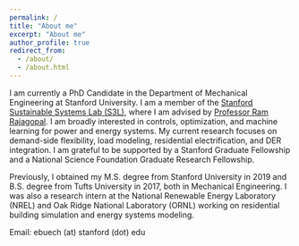 ```yaml
---
permalink: /
title: "About me"
excerpt: "About me"
author_profile: true
redirect_from: 
  - /about/
  - /about.html
---
```


I am currently a PhD Candidate in the Department of Mechanical Engineering at Stanford University. I am a member of the [Stanford Sustainable Systems Lab (S3L)](https://ramr.sites.stanford.edu/), where I am advised by [Professor Ram Rajagopal](https://profiles.stanford.edu/ram-rajagopal). I am broadly interested in controls, optimization, and machine learning for power and energy systems. My current research focuses on demand-side flexibility, load modeling, residential electrification, and DER integration. I am grateful to be supported by a Stanford Graduate Fellowship and a National Science Foundation Graduate Research Fellowship.

Previously, I obtained my M.S. degree from Stanford University in 2019 and B.S. degree from Tufts University in 2017, both in Mechanical Engineering. I was also a research intern at the National Renewable Energy Laboratory (NREL) and Oak Ridge National Laboratory (ORNL) working on residential building simulation and energy systems modeling. 

Email: ebuech (at) stanford (dot) edu
